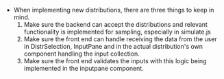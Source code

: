 - When implementing new distributions, there are three things to keep in mind.
    1. Make sure the backend can accept the distributions and relevant functionality is implemented for sampling, especially in simulate.js
    2. Make sure the front end can handle receiving the data from the user in DistrSelection, InputPane and in the actual distribution's own component handling the input collection. 
    3. Make sure the front end validates the inputs with this logic being implemented in the inputpane component.